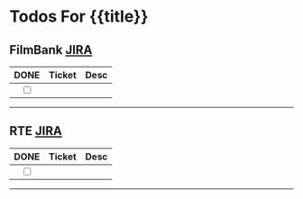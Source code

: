 # Todos For {{title}}

## FilmBank [JIRA](https://fincons.atlassian.net/jira/software/projects/DDS/boards/9/timeline)

|                     DONE                      | Ticket | Desc |
| :-------------------------------------------: | :----: | :--: |
| <input type="checkbox" unchecked id="abde39"> |  []()  |      |

---

## RTE [JIRA](https://fincons.atlassian.net/jira/software/projects/DDS/boards/9/timeline)

|                     DONE                      | Ticket | Desc |
| :-------------------------------------------: | :----: | :--: |
| <input type="checkbox" unchecked id="abde39"> |  []()  |      |

---
